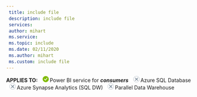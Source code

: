 ```yaml
---
 title: include file
 description: include file
 services: 
 author: mihart
 ms.service: 
 ms.topic: include
 ms.date: 02/11/2020
 ms.author: mihart
 ms.custom: include file
---
```


<Token>**APPLIES TO:** ![yes](media/yes.png)Power BI service for ***consumers*** ![no](media/no.png)Azure SQL Database ![no](media/no.png)Azure Synapse Analytics (SQL DW) ![no](media/no.png)Parallel Data Warehouse </Token>